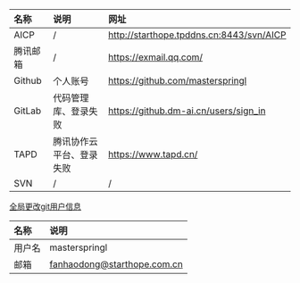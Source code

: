
名称 | 说明 | 网址
:- | :- | :-
AICP | / | http://starthope.tpddns.cn:8443/svn/AICP
腾讯邮箱 | / | https://exmail.qq.com/
Github | 个人账号 | https://github.com/masterspringl
GitLab | 代码管理库、登录失败 | https://github.dm-ai.cn/users/sign_in
TAPD | 腾讯协作云平台、登录失败 | https://www.tapd.cn/
SVN | / | /

[全局更改git用户信息](https://github.com/SpringLoach/origin-2021/blob/main/git/Git速查.md#提交操作者信息)    

名称 | 说明
:- | :- 
用户名 | masterspringl
邮箱 | fanhaodong@starthope.com.cn


